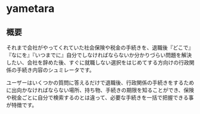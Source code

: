 # yametara

## 概要

それまで会社がやってくれていた社会保険や税金の手続きを、退職後『どこで』『なにを』『いつまでに』自分でしなければならないか分かりづらい問題を解決したい、会社を辞めた後、すぐに就職しない選択をはじめてする方向けの行政関係の手続き内容のシュミレータです。

ユーザーはいくつかの質問に答えるだけで退職後、行政関係の手続きをするために出向かなければならない場所、持ち物、手続きの期限を知ることができ、保険や税金ごとに自分で検索するのとは違って、必要な手続きを一括で把握できる事が特徴です。
